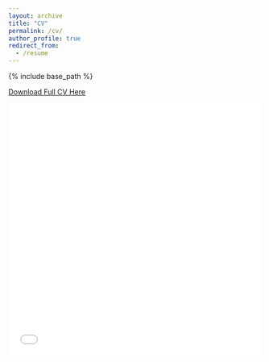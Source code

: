 ```yaml
---
layout: archive
title: "CV"
permalink: /cv/
author_profile: true
redirect_from:
  - /resume
---
```


{% include base_path %}

[Download Full CV Here](http://rfrancolini.github.io/files/FrancoliniDec2021CV.pdf)

<iframe src="/files/FrancoliniDec2021CV.pdf" width="100%" height="500" frameborder="no" border="0" marginwidth="0" marginheight="0"></iframe>

